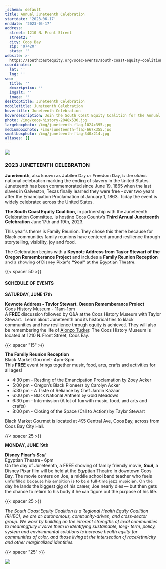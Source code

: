 ```yaml
---
_schema: default
title: Annual Juneteenth Celebration
startdate: '2023-06-17'
enddate: '2023-06-17'
address:
  street: 1210 N. Front Street
  street2: ''
  city: Coos Bay
  zip: '97420'
  state: ''
website: >-
  https://southcoastequity.org/scec-events/south-coast-equity-coalition-presents-the-3rd-annual-juneteenth-event
coordinates:
  lat: ''
  lng: ''
seo:
  title: ''
  description: ''
  imgalt: ''
  image: ''
desktoptitle: Juneteenth Celebration
mobiletitle: Juneteenth Celebration
hovertitle: Juneteenth Celebration
hoverdescription: Join the South Coast Equity Coalition for the Annual Juneteenth Celebration.
photo: /img/coos-history-2048x530.jpg
largeboxphoto: /img/juneteenth-flag-1024x395.jpg
mediumboxphoto: /img/juneteenth-flag-667x355.jpg
smallboxphoto: /img/juneteenth-flag-340x214.jpg
aliases: []
---
```

![](/img/juneteenth-logo-cropped-sm.jpg)

### 2023 JUNETEENTH CELEBRATION

**Juneteenth**, also known as Jubilee Day or Freedom Day, is the oldest national celebration marking the ending of slavery in the United States. Juneteenth has been commemorated since June 19, 1865 when the last slaves in Galveston, Texas finally learned they were free - over two years after the Emancipation Proclamation of January 1, 1863. Today the event is widely celebrated across the United States.

**The South Coast Equity Coalition,** in partnership with the Juneteenth Celebration Committee, is hosting Coos County’s **Third Annual Juneteenth Celebration** June 17th and 19th, 2023.

This year's theme is Family Reunion. They chose this theme because for Black communities family reunions have centered around resilience through storytelling, visibility, joy and food.

The Celebration begins with a **Keynote Address from Taylor Stewart of the Oregon Rememberance Project** and includes a **Family Reunion Reception** and a showing of Disney Pixar's **"Soul"** at the Egyptian Theatre.&nbsp;

{{< spacer 50 >}}

#### **SCHEDULE OF EVENTS**



**SATURDAY, JUNE 17th**

**Keynote Address - Taylor Stewart, Oregon Rememberance Project**&nbsp;<br>Coos History Museum - 11am-1pm&nbsp;<br>A **FREE** discussion followed by Q&A at the Coos History Museum with Taylor Stewart.&nbsp; Learn about Juneteenth and its historical ties to black communities and how resilience through equity is achieved. They will also be remembering the life of <a target="_blank" rel="noopener" href="https://cooshistory.org/alonzo-tucker/">Alonzo Tucker</a>. The Coos History Museum is located at 1210 N. Front Street, Coos Bay.

{{< spacer "15" >}}

**The Family Reunion Reception**<br>Black Market Gourmet​​​ - 4pm-8pm<br>This **FREE** event brings together music, food, arts, crafts and activities for all ages!

* 4:30 pm - Reading of the Emancipation Proclamation by Zoey Acker
* 5:00 pm - Oregon’s Black Pioneers by Carolyn Acker &nbsp;
* 5:30 pm - A Taste of Reliance by Chef Jardin Kazaar&nbsp;
* 6:00 pm - Black National Anthem by Gold Meadows&nbsp;
* 6:30 pm - Intermission (A lot of fun with music, food, and arts and crafts)&nbsp;
* 8:00 pm - Closing of the Space (Call to Action) by Taylor Stewart

Black Market Gourmet is located at 495 Central Ave, Coos Bay, across from Coos Bay City Hall.

{{< spacer 25 >}}

**MONDAY, JUNE 19th**

**Disney Pixar's *Soul***<br>Egyptian Theatre ​​​- 6pm<br>On the day of Juneteenth, a FREE showing of family friendly movie, ***Soul***, a Disney Pixar film will be held at the Egyptian Theatre in downtown Coos Bay. The movie centers on Joe, a middle school band teacher who feels unfulfilled because his ambition is to be a full-time jazz musician. On the day he lands the biggest gig of his career, Joe nearly dies — but then gets the chance to return to his body if he can figure out the purpose of his life.

{{< spacer 25 >}}

*The South Coast Equity Coalition is a Regional Health Equity Coalition (RHEC), we are an autonomous, community-driven, and cross-sector group. We work by building on the inherent strengths of local communities to meaningfully involve them in identifying sustainable, long- term, policy, system and environmental solutions to increase health equity for communities of color, and those living at the intersection of race/ethnicity and other marginalized identities.*

{{< spacer "25" >}}

![](/img/juneteenth-flag.jpeg)